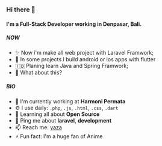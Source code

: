 ### Hi there 👋

#### I'm a Full-Stack Developer working in Denpasar, Bali.

##### NOW

- ✨ Now i'm make all web project with Laravel Framwork;
- 🤖 In some projects I build android or ios apps with flutter
- 🇮🇩 Planing learn Java and Spring Framwork;
- 🍑 What about this?

##### BIO

- 🏢 I'm currently working at **Harmoni Permata**
- ⚙️ I use daily: `.php`, `.js`, `.html`, `.css`, `.dart`
- 🌱 Learning all about **Open Source**
- 💬 Ping me about **laravel**, **development**
- 📫 Reach me: [yaza](https://twitter.com/yaza91446384)
- ⚡️ Fun fact: I'm a huge fan of Anime
